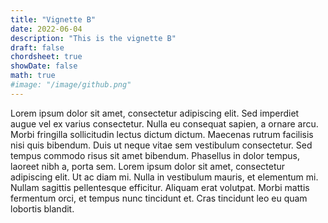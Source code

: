 ```yaml
---
title: "Vignette B"
date: 2022-06-04
description: "This is the vignette B"
draft: false
chordsheet: true
showDate: false
math: true
#image: "/image/github.png"
---
```


Lorem ipsum dolor sit amet, consectetur adipiscing elit. Sed imperdiet augue vel ex varius consectetur. Nulla eu consequat sapien, a ornare arcu. Morbi fringilla sollicitudin lectus dictum dictum. Maecenas rutrum facilisis nisi quis bibendum. Duis ut neque vitae sem vestibulum consectetur. Sed tempus commodo risus sit amet bibendum. Phasellus in dolor tempus, laoreet nibh a, porta sem. Lorem ipsum dolor sit amet, consectetur adipiscing elit. Ut ac diam mi. Nulla in vestibulum mauris, et elementum mi. Nullam sagittis pellentesque efficitur. Aliquam erat volutpat. Morbi mattis fermentum orci, et tempus nunc tincidunt et. Cras tincidunt leo eu quam lobortis blandit. 